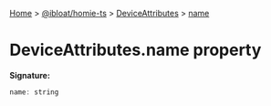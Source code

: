 [Home](./index) &gt; [@ibloat/homie-ts](./homie-ts.md) &gt; [DeviceAttributes](./homie-ts.deviceattributes.md) &gt; [name](./homie-ts.deviceattributes.name.md)

# DeviceAttributes.name property


**Signature:**
```javascript
name: string
```
